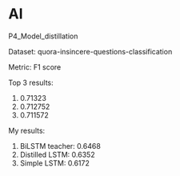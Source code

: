 # AI



P4_Model_distillation

Dataset: quora-insincere-questions-classification

Metric: F1 score

Top 3 results:

  1. 0.71323
  2. 0.712752
  3. 0.711572
  
My results:
  1. BiLSTM teacher: 0.6468
  1. Distilled LSTM: 0.6352
  1. Simple LSTM: 0.6172
